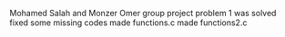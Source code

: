 Mohamed Salah and Monzer Omer group project
problem 1 was solved
fixed some missing codes
made functions.c
made functions2.c
